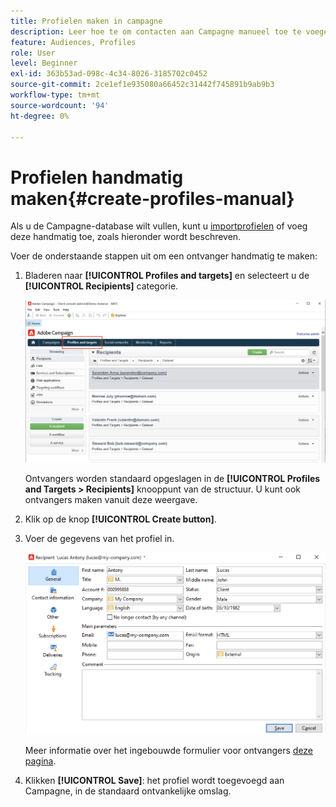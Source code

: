 ```yaml
---
title: Profielen maken in campagne
description: Leer hoe te om contacten aan Campagne manueel toe te voegen
feature: Audiences, Profiles
role: User
level: Beginner
exl-id: 363b53ad-098c-4c34-8026-3185702c0452
source-git-commit: 2ce1ef1e935080a66452c31442f745891b9ab9b3
workflow-type: tm+mt
source-wordcount: '94'
ht-degree: 0%

---
```


# Profielen handmatig maken{#create-profiles-manual}

Als u de Campagne-database wilt vullen, kunt u [importprofielen](import-profiles.md) of voeg deze handmatig toe, zoals hieronder wordt beschreven.

Voer de onderstaande stappen uit om een ontvanger handmatig te maken:

1. Bladeren naar **[!UICONTROL Profiles and targets]** en selecteert u de **[!UICONTROL Recipients]** categorie.

   ![](assets/profiles-and-targets.png)

   Ontvangers worden standaard opgeslagen in de **[!UICONTROL Profiles and Targets > Recipients]** knooppunt van de structuur. U kunt ook ontvangers maken vanuit deze weergave.

1. Klik op de knop **[!UICONTROL Create button]**.
1. Voer de gegevens van het profiel in.

   ![](assets/new-recipient.png)

   Meer informatie over het ingebouwde formulier voor ontvangers [deze pagina](view-profiles.md#edit-a-profiles).

1. Klikken **[!UICONTROL Save]**: het profiel wordt toegevoegd aan Campagne, in de standaard ontvankelijke omslag.
